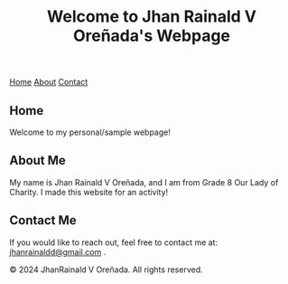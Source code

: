 
        


<body>
    <header>
        <h1>Welcome to Jhan Rainald V Oreñada's Webpage</h1>
    </header>
    <nav>
        <a href="#home">Home</a>
        <a href="#about">About</a>
        <a href="#contact">Contact</a>
    </nav>
    <main>
        <section id="home">
            <h2>Home</h2>
            <p>Welcome to my personal/sample webpage!</p>
        </section>
        <section id="about">
            <h2>About Me</h2>
            <p>My name is Jhan Rainald V Oreñada, and I am from Grade 8 Our Lady of Charity. I made this website for an activity!</p>
        </section>
        <section id="contact">
            <h2>Contact Me</h2>
            <p>If you would like to reach out, feel free to contact me at: 
                <span class="contact-info">
                    <a href="mailto:jhanrainaldd@gmail.com">jhanrainaldd@gmail.com</a>
                </span>.
            </p>
        </section>
    </main>
    <footer>
        <p>&copy; 2024 JhanRainald V Oreñada. All rights reserved.</p>
    </footer>
</body>

